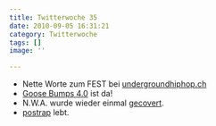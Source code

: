 ```yaml
---
title: Twitterwoche 35
date: 2010-09-05 16:31:21
category: Twitterwoche
tags: []
image: ''

---
```


* Nette Worte zum FEST bei [undergroundhiphop.ch](http://www.ughh.ch/)
* [Goose Bumps 4.0](http://www.milledpavement.com/MP033.html) ist da!
* N.W.A. wurde wieder einmal [gecovert](http://www.youtube.com/watch?v=oloFLyel3Is).
* [postrap](http://www.postrap.de/live/) lebt.
